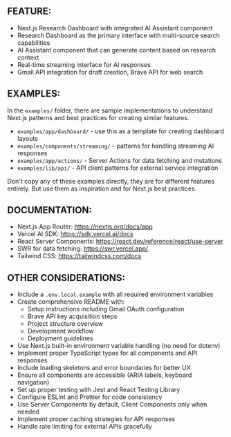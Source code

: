 ## FEATURE:

- Next.js Research Dashboard with integrated AI Assistant component
- Research Dashboard as the primary interface with multi-source search capabilities
- AI Assistant component that can generate content based on research context
- Real-time streaming interface for AI responses
- Gmail API integration for draft creation, Brave API for web search

## EXAMPLES:

In the `examples/` folder, there are sample implementations to understand Next.js patterns and best practices for creating similar features.

- `examples/app/dashboard/` - use this as a template for creating dashboard layouts
- `examples/components/streaming/` - patterns for handling streaming AI responses
- `examples/app/actions/` - Server Actions for data fetching and mutations
- `examples/lib/api/` - API client patterns for external service integration

Don't copy any of these examples directly, they are for different features entirely. But use them as inspiration and for Next.js best practices.

## DOCUMENTATION:

- Next.js App Router: https://nextjs.org/docs/app
- Vercel AI SDK: https://sdk.vercel.ai/docs
- React Server Components: https://react.dev/reference/react/use-server
- SWR for data fetching: https://swr.vercel.app/
- Tailwind CSS: https://tailwindcss.com/docs

## OTHER CONSIDERATIONS:

- Include a `.env.local.example` with all required environment variables
- Create comprehensive README with:
  - Setup instructions including Gmail OAuth configuration
  - Brave API key acquisition steps
  - Project structure overview
  - Development workflow
  - Deployment guidelines
- Use Next.js built-in environment variable handling (no need for dotenv)
- Implement proper TypeScript types for all components and API responses
- Include loading skeletons and error boundaries for better UX
- Ensure all components are accessible (ARIA labels, keyboard navigation)
- Set up proper testing with Jest and React Testing Library
- Configure ESLint and Prettier for code consistency
- Use Server Components by default, Client Components only when needed
- Implement proper caching strategies for API responses
- Handle rate limiting for external APIs gracefully
